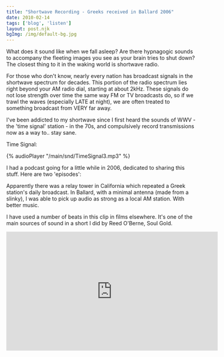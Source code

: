 ```yaml
---
title: "Shortwave Recording - Greeks received in Ballard 2006"
date: 2010-02-14
tags: ['blog', 'listen']
layout: post.njk
bgImg: /img/default-bg.jpg
---
```


What does it sound like when we fall asleep? Are there hypnagogic sounds to accompany the fleeting images you see as your brain tries to shut down? The closest thing to it in the waking world is shortwave radio.

For those who don't know, nearly every nation has broadcast signals in the shortwave spectrum for decades. This portion of the radio spectrum lies right beyond your AM radio dial, starting at about 2kHz. These signals do not lose strength over time the same way FM or TV broadcasts do, so if we trawl the waves (especially LATE at night), we are often treated to something broadcast from VERY far away.

I've been addicted to my shortwave since I first heard the sounds of WWV - the 'time signal' station - in the 70s, and compulsively record transmissions now as a way to.. stay sane.

Time Signal:

{% audioPlayer "/main/snd/TimeSignal3.mp3" %}

I had a podcast going for a little while in 2006, dedicated to sharing this stuff. Here are two 'episodes':

Apparently there was a relay tower in California which repeated a Greek station's daily broadcast. In Ballard, with a minimal antenna (made from a slinky), I was able to pick up audio as strong as a local AM station. With better music.

I have used a number of beats in this clip in films elsewhere. It's one of the main sources of sound in a short I did by Reed O'Berne, Soul Gold.

<iframe width="560" height="315" src="https://www.youtube.com/embed/l1HTRpfAeHo" title="YouTube video player" frameborder="0" allow="accelerometer; autoplay; clipboard-write; encrypted-media; gyroscope; picture-in-picture" allowfullscreen></iframe>